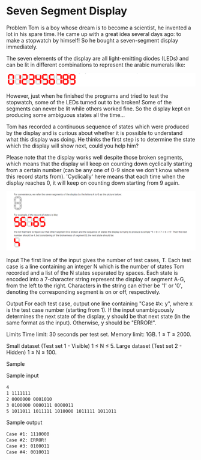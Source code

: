 # Seven Segment Display

Problem
Tom is a boy whose dream is to become a scientist, he invented a lot in his spare time. He came up with a great idea several days ago: to make a stopwatch by himself! So he bought a seven-segment display immediately.

The seven elements of the display are all light-emitting diodes (LEDs) and can be lit in different combinations to represent the arabic numerals like:

![image](seg.PNG)

However, just when he finished the programs and tried to test the stopwatch, some of the LEDs turned out to be broken! Some of the segments can never be lit while others worked fine. So the display kept on producing some ambiguous states all the time...

Tom has recorded a continuous sequence of states which were produced by the display and is curious about whether it is possible to understand what this display was doing. He thinks the first step is to determine the state which the display will show next, could you help him?

Please note that the display works well despite those broken segments, which means that the display will keep on counting down cyclically starting from a certain number (can be any one of 0-9 since we don't know where this record starts from). 'Cyclically' here means that each time when the display reaches 0, it will keep on counting down starting from 9 again.

![image](SevenSegment.PNG)

Input
The first line of the input gives the number of test cases, T. Each test case is a line containing an integer N which is the number of states Tom recorded and a list of the N states separated by spaces. Each state is encoded into a 7-character string represent the display of segment A-G, from the left to the right. Characters in the string can either be '1' or '0', denoting the corresponding segment is on or off, respectively.

Output
For each test case, output one line containing "Case #x: y", where x is the test case number (starting from 1). If the input unambiguously determines the next state of the display, y should be that next state (in the same format as the input). Otherwise, y should be "ERROR!".

Limits
Time limit: 30 seconds per test set.
Memory limit: 1GB.
1 ≤ T ≤ 2000.

Small dataset (Test set 1 - Visible)
1 ≤ N ≤ 5.
Large dataset (Test set 2 - Hidden)
1 ≤ N ≤ 100.


Sample

Sample input

```
4
1 1111111
2 0000000 0001010
3 0100000 0000111 0000011
5 1011011 1011111 1010000 1011111 1011011
```

Sample output

```
Case #1: 1110000
Case #2: ERROR!
Case #3: 0100011
Case #4: 0010011
```
